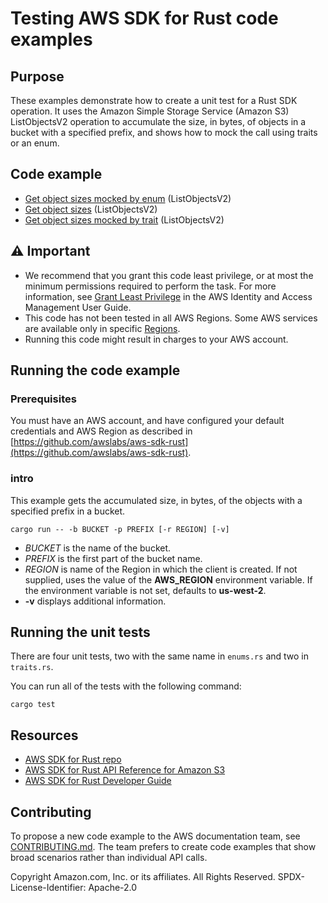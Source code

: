 # Testing AWS SDK for Rust code examples

## Purpose

These examples demonstrate how to create a unit test for a Rust SDK operation.
It uses the Amazon Simple Storage Service (Amazon S3) ListObjectsV2 operation
to accumulate the size, in bytes, of objects in a bucket with a specified prefix,
and shows how to mock the call using traits or an enum.

## Code example

-   [Get object sizes mocked by enum](src/enums.rs) (ListObjectsV2)
-   [Get object sizes](src/intro.rs) (ListObjectsV2)
-   [Get object sizes mocked by trait](src/traits.rs) (ListObjectsV2)

## ⚠ Important

-   We recommend that you grant this code least privilege,
    or at most the minimum permissions required to perform the task.
    For more information, see
    [Grant Least Privilege](https://docs.aws.amazon.com/IAM/latest/UserGuide/best-practices.html#grant-least-privilege)
    in the AWS Identity and Access Management User Guide.
-   This code has not been tested in all AWS Regions.
    Some AWS services are available only in specific
    [Regions](https://aws.amazon.com/about-aws/global-infrastructure/regional-product-services).
-   Running this code might result in charges to your AWS account.

## Running the code example

### Prerequisites

You must have an AWS account, and have configured your default credentials and AWS Region as described in [https://github.com/awslabs/aws-sdk-rust](https://github.com/awslabs/aws-sdk-rust).

### intro

This example gets the accumulated size, in bytes, of the objects with a specified prefix in a bucket.

`cargo run -- -b BUCKET -p PREFIX [-r REGION] [-v]`

-   _BUCKET_ is the name of the bucket.
-   _PREFIX_ is the first part of the bucket name.
-   _REGION_ is name of the Region in which the client is created.
    If not supplied, uses the value of the **AWS_REGION** environment variable.
    If the environment variable is not set, defaults to **us-west-2**.
-   **-v** displays additional information.

## Running the unit tests

There are four unit tests, two with the same name in `enums.rs` and two in `traits.rs`.

You can run all of the tests with the following command:

`cargo test`

## Resources

-   [AWS SDK for Rust repo](https://github.com/awslabs/aws-sdk-rust)
-   [AWS SDK for Rust API Reference for Amazon S3](https://docs.rs/aws-sdk-s3)
-   [AWS SDK for Rust Developer Guide](https://docs.aws.amazon.com/sdk-for-rust/latest/dg)

## Contributing

To propose a new code example to the AWS documentation team,
see [CONTRIBUTING.md](https://github.com/picante-io/aws-doc-sdk-examples/blob/master/CONTRIBUTING.md).
The team prefers to create code examples that show broad scenarios rather than individual API calls.

Copyright Amazon.com, Inc. or its affiliates. All Rights Reserved. SPDX-License-Identifier: Apache-2.0
